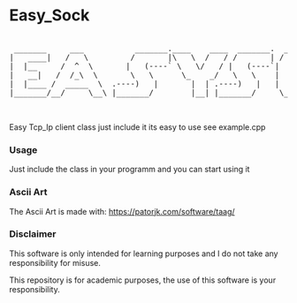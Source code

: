 # Easy_Sock
<pre>

 _______     ___           _______.____    ____  _______.  ______     ______  __  ___ 
|   ____|   /   \         /       |\   \  /   / /       | /  __  \   /      ||  |/  / 
|  |__     /  ^  \       |   (----` \   \/   / |   (----`|  |  |  | |  ,----'|  '  /  
|   __|   /  /_\  \       \   \      \_    _/   \   \    |  |  |  | |  |     |    <   
|  |____ /  _____  \  .----)   |       |  | .----)   |   |  `--'  | |  `----.|  .  \  
|_______/__/     \__\ |_______/        |__| |_______/     \______/   \______||__|\__\ 
                                                                                      
  </pre>
Easy Tcp_Ip client class just include it its easy to use see example.cpp

### Usage
Just include the class in your programm and you can start using it
 
### Ascii Art
The Ascii Art is made with: https://patorjk.com/software/taag/


### Disclaimer
This software is only intended for learning purposes and I do not take any responsibility for misuse. 

This repository is for academic purposes, the use of this software is your responsibility.

